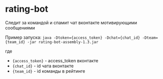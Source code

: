 # rating-bot
Следит за командой и спамит чат вконтакте мотивирующими сообщениями

Пример запуска: `java -Dtoken={access_token} -Dchat={chat_id} -Dteam={team_id} -jar rating-bot-assembly-1.3.jar`

где
- `{access_token}` - access_token вконтакте
- `{chat_id}` - id чата вконтакте
- `{team_id}` - id команды в рейтинге
